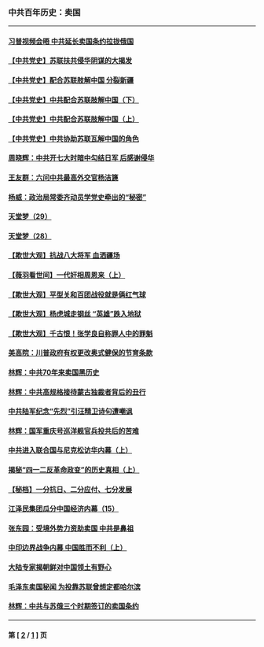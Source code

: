 ### 中共百年历史：卖国
---
#### [习普视频会晤 中共延长卖国条约拉拢俄国](../../pages/nf1176117/n13060971.md?01310430) 
#### [【中共党史】苏联扶共侵华阴谋的大揭发](../../pages/nf1176117/n13056050.md?01310430) 
#### [【中共党史】配合苏联肢解中国 分裂新疆](../../pages/nf1176117/n13040700.md?01310430) 
#### [【中共党史】中共配合苏联肢解中国（下）](../../pages/nf1176117/n13035660.md?01310430) 
#### [【中共党史】中共配合苏联肢解中国（上）](../../pages/nf1176117/n13030262.md?01310430) 
#### [【中共党史】中共协助苏联瓦解中国的角色](../../pages/nf1176117/n13018109.md?01310430) 
#### [周晓辉：中共开七大时暗中勾结日军 后感谢侵华](../../pages/nf1176117/n12921960.md?01310430) 
#### [王友群：六问中共最高外交官杨洁篪](../../pages/nf1176117/n12836495.md?01310430) 
#### [杨威：政治局常委齐动员学党史牵出的“秘密”](../../pages/nf1176117/n12764642.md?01310430) 
#### [天堂梦（29）](../../pages/nf1176117/n12408465.md?01310430) 
#### [天堂梦（28）](../../pages/nf1176117/n12408309.md?01310430) 
#### [【欺世大观】抗战八大将军 血洒疆场](../../pages/nf1176117/n12357044.md?01310430) 
#### [【薇羽看世间】一代奸相周恩来（上）](../../pages/nf1176117/n12401109.md?01310430) 
#### [【欺世大观】平型关和百团战役就是俩红气球](../../pages/nf1176117/n12359157.md?01310430) 
#### [【欺世大观】杨虎城走钢丝 “英雄”跌入地狱](../../pages/nf1176117/n12358840.md?01310430) 
#### [【欺世大观】千古恨！张学良自称罪人中的罪魁](../../pages/nf1176117/n12358629.md?01310430) 
#### [美高院：川普政府有权更改奥式健保的节育条款](../../pages/nf1176117/n12242171.md?01310430) 
#### [林辉：中共70年来卖国黑历史](../../pages/nf1176117/n11552181.md?01310430) 
#### [林辉：中共高规格接待蒙古独裁者背后的丑行](../../pages/nf1176117/n11225005.md?01310430) 
#### [中共陆军纪念“先烈”引汪精卫诗句遭嘲讽](../../pages/nf1176117/n11153345.md?01310430) 
#### [林辉：国军重庆号巡洋舰官兵投共后的苦难](../../pages/nf1176117/n10997801.md?01310430) 
#### [中共进入联合国与尼克松访华内幕（上）](../../pages/nf1176117/n10138788.md?01310430) 
#### [揭秘“四一二反革命政变”的历史真相（上）](../../pages/nf1176117/n9996650.md?01310430) 
#### [【秘档】一分抗日、二分应付、七分发展](../../pages/nf1176117/n9331484.md?01310430) 
#### [江泽民集团瓜分中国经济内幕（15）](../../pages/nf1176117/n9268584.md?01310430) 
#### [张东园：受境外势力资助卖国 中共是鼻祖](../../pages/nf1176117/n9272480.md?01310430) 
#### [中印边界战争内幕 中国胜而不利（上）](../../pages/nf1176117/n9252458.md?01310430) 
#### [大陆专家揭朝鲜对中国领土有野心](../../pages/nf1176117/n9074056.md?01310430) 
#### [毛泽东卖国秘闻 为投靠苏联曾想定都哈尔滨](../../pages/nf1176117/n9058631.md?01310430) 
#### [林辉：中共与苏俄三个时期签订的卖国条约](../../pages/nf1176117/n9036062.md?01310430) 

---
#### 第 [ [2](./2.md?01310430) / [1](./1.md?01310430) ] 页
